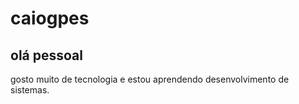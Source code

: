 # caiogpes

## olá pessoal

gosto muito de tecnologia e estou aprendendo
desenvolvimento de sistemas.